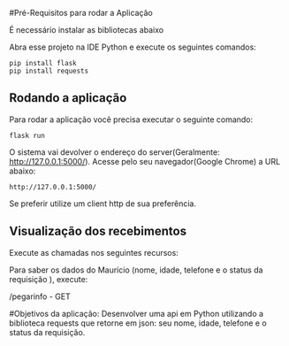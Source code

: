 #Pré-Requisitos para rodar a Aplicação

É necessário instalar as bibliotecas abaixo

Abra esse projeto na IDE Python e execute os seguintes comandos:
```
pip install flask
pip install requests
```

## Rodando a aplicação

Para rodar a aplicação você precisa executar o seguinte comando: 

```
flask run
```

O sistema vai devolver o endereço do server(Geralmente: http://127.0.0.1:5000/).
Acesse pelo seu navegador(Google Chrome) a URL abaixo:

```
http://127.0.0.1:5000/
```

Se preferir utilize um client http de sua preferência.

## Visualização dos recebimentos

Execute as chamadas nos seguintes recursos:

Para saber os dados do Maurício (nome, idade, telefone e o status da requisição ), execute:

/pegarinfo - GET

#Objetivos da aplicação:
Desenvolver uma api em Python utilizando a biblioteca requests que retorne em
json: seu nome, idade, telefone e o status da requisição.
